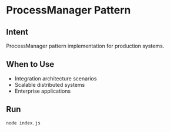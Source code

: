 # ProcessManager Pattern

## Intent
ProcessManager pattern implementation for production systems.

## When to Use
- Integration architecture scenarios
- Scalable distributed systems
- Enterprise applications

## Run
```bash
node index.js
```
